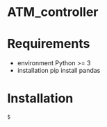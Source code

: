# ATM_controller

# Requirements
- environment
  Python >= 3
- installation
  pip install pandas

# Installation
```$ ```
